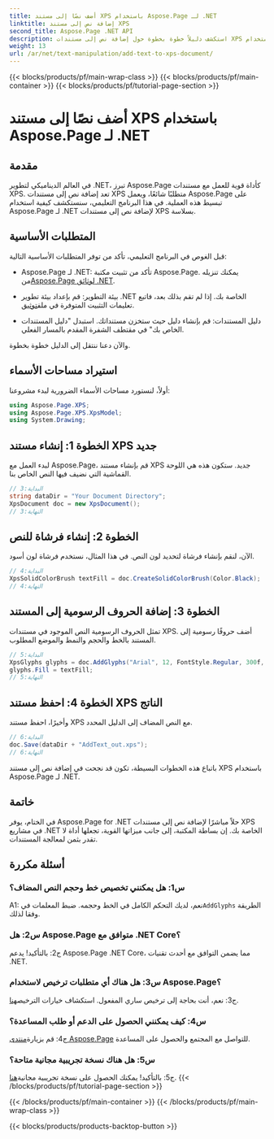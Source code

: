 ```yaml
---
title: أضف نصًا إلى مستند XPS باستخدام Aspose.Page لـ .NET
linktitle: إضافة نص إلى مستند XPS
second_title: Aspose.Page .NET API
description: استكشف دليلاً خطوة بخطوة حول إضافة نص إلى مستندات XPS باستخدام Aspose.Page لـ .NET. قم بتحسين مشاريع .NET الخاصة بك بسهولة.
weight: 13
url: /ar/net/text-manipulation/add-text-to-xps-document/
---
```


{{< blocks/products/pf/main-wrap-class >}}
{{< blocks/products/pf/main-container >}}
{{< blocks/products/pf/tutorial-page-section >}}

# أضف نصًا إلى مستند XPS باستخدام Aspose.Page لـ .NET

## مقدمة

في العالم الديناميكي لتطوير .NET، تبرز Aspose.Page كأداة قوية للعمل مع مستندات XPS. تعد إضافة نص إلى مستندات XPS متطلبًا شائعًا، ويعمل Aspose.Page على تبسيط هذه العملية. في هذا البرنامج التعليمي، سنستكشف كيفية استخدام Aspose.Page لـ .NET لإضافة نص إلى مستندات XPS بسلاسة.

## المتطلبات الأساسية

قبل الغوص في البرنامج التعليمي، تأكد من توفر المتطلبات الأساسية التالية:

- Aspose.Page لـ .NET: تأكد من تثبيت مكتبة Aspose.Page. يمكنك تنزيله من[Aspose.Page لوثائق .NET](https://reference.aspose.com/page/net/).

-  بيئة التطوير: قم بإعداد بيئة تطوير .NET الخاصة بك. إذا لم تقم بذلك بعد، فاتبع تعليمات التثبيت المتوفرة في ملف[توثيق](https://reference.aspose.com/page/net/).

- دليل المستندات: قم بإنشاء دليل حيث ستخزن مستنداتك. استبدل "دليل المستندات الخاص بك" في مقتطف الشفرة المقدم بالمسار الفعلي.

والآن دعنا ننتقل إلى الدليل خطوة بخطوة.

## استيراد مساحات الأسماء

أولاً، لنستورد مساحات الأسماء الضرورية لبدء مشروعنا:

```csharp
using Aspose.Page.XPS;
using Aspose.Page.XPS.XpsModel;
using System.Drawing;
```

## الخطوة 1: إنشاء مستند XPS جديد

لبدء العمل مع Aspose.Page، قم بإنشاء مستند XPS جديد. ستكون هذه هي اللوحة القماشية التي نضيف فيها النص الخاص بنا.

```csharp
// البداية:3
string dataDir = "Your Document Directory";
XpsDocument doc = new XpsDocument();
// النهاية:3
```

## الخطوة 2: إنشاء فرشاة للنص

الآن، لنقم بإنشاء فرشاة لتحديد لون النص. في هذا المثال، نستخدم فرشاة لون أسود.

```csharp
// البداية:4
XpsSolidColorBrush textFill = doc.CreateSolidColorBrush(Color.Black);
// النهاية:4
```

## الخطوة 3: إضافة الحروف الرسومية إلى المستند

تمثل الحروف الرسومية النص الموجود في مستندات XPS. أضف حروفًا رسومية إلى المستند بالخط والحجم والنمط والموضع المطلوب.

```csharp
// البداية:5
XpsGlyphs glyphs = doc.AddGlyphs("Arial", 12, FontStyle.Regular, 300f, 450f, "Hello World!");
glyphs.Fill = textFill;
// النهاية:5
```

## الخطوة 4: احفظ مستند XPS الناتج

وأخيرًا، احفظ مستند XPS مع النص المضاف إلى الدليل المحدد.

```csharp
// البداية:6
doc.Save(dataDir + "AddText_out.xps");
// النهاية:6
```

باتباع هذه الخطوات البسيطة، تكون قد نجحت في إضافة نص إلى مستند XPS باستخدام Aspose.Page لـ .NET.

## خاتمة

في الختام، يوفر Aspose.Page for .NET حلاً مباشرًا لإضافة نص إلى مستندات XPS في مشاريع .NET الخاصة بك. إن بساطة المكتبة، إلى جانب ميزاتها القوية، تجعلها أداة لا تقدر بثمن لمعالجة المستندات.

## أسئلة مكررة

### س1: هل يمكنني تخصيص خط وحجم النص المضاف؟

 A1: نعم، لديك التحكم الكامل في الخط وحجمه. ضبط المعلمات في`AddGlyphs` الطريقة وفقا لذلك.

### س2: هل Aspose.Page متوافق مع .NET Core؟

ج2: بالتأكيد! يدعم Aspose.Page .NET Core، مما يضمن التوافق مع أحدث تقنيات .NET.

### س3: هل هناك أي متطلبات ترخيص لاستخدام Aspose.Page؟

 ج3: نعم، أنت بحاجة إلى ترخيص ساري المفعول. استكشاف خيارات الترخيص[هنا](https://purchase.aspose.com/buy).

### س4: كيف يمكنني الحصول على الدعم أو طلب المساعدة؟

 ج4: قم بزيارة[منتدى Aspose.Page](https://forum.aspose.com/c/page/39) للتواصل مع المجتمع والحصول على المساعدة.

### س5: هل هناك نسخة تجريبية مجانية متاحة؟

 ج5: بالتأكيد! يمكنك الحصول على نسخة تجريبية مجانية[هنا](https://releases.aspose.com/).
{{< /blocks/products/pf/tutorial-page-section >}}

{{< /blocks/products/pf/main-container >}}
{{< /blocks/products/pf/main-wrap-class >}}

{{< blocks/products/products-backtop-button >}}
